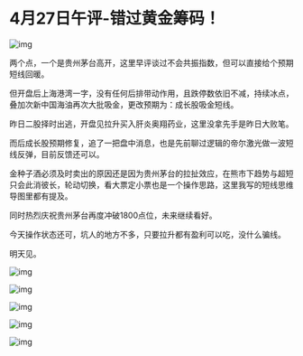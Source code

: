 # 4月27日午评-错过黄金筹码！

![img](https://pic2.zhimg.com/v2-ad574184897d21d0882cc5970fe61fed_720w.jpeg?source=d16d100b)

两个点，一个是贵州茅台高开，这里早评谈过不会共振指数，​但可以直接给个预期短线回暖。



但开盘后上海港湾一字，没有任何后排带动作用，且跌停数依旧不减，持续冰点，叠加次新中国​海油再次大批吸金，更改预期为：成长股吸金短线。



昨日二股择时出逃，开盘见拉升买入肝炎奥翔药业，​这里没拿先手是昨日大败笔。



而后成长股预期修复，追了一把盘中消息，也是先前聊过逻辑的帝尔激光做一波短线反弹​，目前反馈还可以。



金种子酒必须及时卖出的原因还是因为贵州茅台的拉扯效应，在熊市下趋势与超短只会此消彼长，轮动切换，看大票定小票​也是一个操作思路，这里​我写的短线思维导图里都有提及。



同时热烈庆祝贵州茅台再度冲破1800点位，​未来继续看好。



今天操作状态还可，坑人的地方不多，只要拉升都有盈利可以吃，​没什么骗线。



明天见。

![img](https://pic3.zhimg.com/80/v2-2da9bb707b11b4d410c2602c2fef37ab_1440w.jpg?source=d16d100b)

![img](https://pic1.zhimg.com/80/v2-89e82482e068c3a2e353f210df646cea_1440w.jpg?source=d16d100b)

![img](https://pic2.zhimg.com/80/v2-f654b931c434bd2eb560b169f40feee3_1440w.jpg?source=d16d100b)

![img](https://pica.zhimg.com/80/v2-6e5955c67c873f92103c05c0bba7760f_1440w.jpg?source=d16d100b)

![img](https://pic3.zhimg.com/80/v2-9f33b19f405fe01b2ff8073d75a7b4b0_1440w.jpg?source=d16d100b)